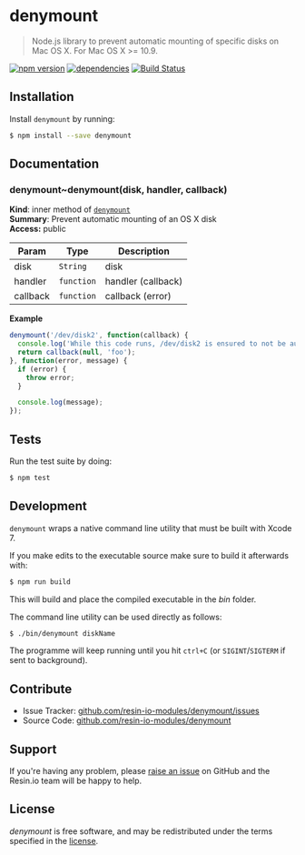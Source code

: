 denymount
=========

> Node.js library to prevent automatic mounting of specific disks on Mac OS X. For Mac OS X >= 10.9.

[![npm version](https://badge.fury.io/js/denymount.svg)](http://badge.fury.io/js/denymount)
[![dependencies](https://david-dm.org/resin-io-modules/denymount.svg)](https://david-dm.org/resin-io-modules/denymount.svg)
[![Build Status](https://travis-ci.org/resin-io-modules/denymount.svg?branch=master)](https://travis-ci.org/resin-io-modules/denymount)

Installation
------------

Install `denymount` by running:

```sh
$ npm install --save denymount
```

Documentation
-------------

<a name="module_denymount..denymount"></a>

### denymount~denymount(disk, handler, callback)
**Kind**: inner method of <code>[denymount](#module_denymount)</code>  
**Summary**: Prevent automatic mounting of an OS X disk  
**Access:** public  

| Param | Type | Description |
| --- | --- | --- |
| disk | <code>String</code> | disk |
| handler | <code>function</code> | handler (callback) |
| callback | <code>function</code> | callback (error) |

**Example**  
```js
denymount('/dev/disk2', function(callback) {
  console.log('While this code runs, /dev/disk2 is ensured to not be auto-mounted');
  return callback(null, 'foo');
}, function(error, message) {
  if (error) {
    throw error;
  }

  console.log(message);
});
```

Tests
-----

Run the test suite by doing:

```sh
$ npm test
```

Development
-----------

`denymount` wraps a native command line utility that must be built with Xcode 7.

If you make edits to the executable source make sure to build it afterwards with:

```sh
$ npm run build
```

This will build and place the compiled executable in the *bin* folder.

The command line utility can be used directly as follows:

```sh
$ ./bin/denymount diskName
```

The programme will keep running until you hit `ctrl+C` (or `SIGINT`/`SIGTERM` if sent to background).

Contribute
----------

- Issue Tracker: [github.com/resin-io-modules/denymount/issues](https://github.com/resin-io-modules/denymount/issues)
- Source Code: [github.com/resin-io-modules/denymount](https://github.com/resin-io-modules/denymount)

Support
-------

If you're having any problem, please [raise an issue](https://github.com/resin-io-modules/denymount/issues/new)
on GitHub and the Resin.io team will be happy to help.

License
-------

*denymount* is free software, and may be redistributed under the terms specified
in the [license](https://github.com/resin-io-modules/denymount/blob/master/LICENSE).

